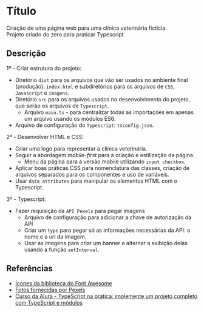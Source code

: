 # Título

Criação de uma página web para uma clínica veterinária fictícia.  
Projeto criado do zero para praticar Typescript.

## Descrição

1º - Criar estrutura do projeto:
  - Diretório `dist` para os arquivos que vão ser usados no ambiente final (produção): `index.html` e subdiretórios para os arquivos de `CSS`, `Javascript` e `imagens`.
  - Diretório `src` para os arquivos usados no desenvolvimento do projeto, que serão os arquivos de `Typescript`.
    - Arquivo `main.ts` - para centralizar todas as importações em apenas um arquivo usando os módulos ES6.
  - Arquivo de configuração do `Typescript`: `tsconfig.json`.

2ª - Desenvolver HTML e CSS:
  - Criar uma logo para representar a clínica veterinária.
  - Seguir a abordagem *mobile-first* para a criação e estilização da página.
    - Menu da página para a versão mobile utilizando `input checkbox`.
  - Aplicar boas práticas CSS para nomenclatura das classes, criação de arquivos separados para os componentes e uso de variáveis.
  - Usar `data attributes` para manipular os elementos HTML com o Typescript.


3º - Typescript:
  - Fazer requisição da `API Pexels` para pegar imagens
    - Arquivo de configuração para adicionar a chave de autorização da API
    - Criar um `type` para pegar só as informações necessárias da API: o nome e a url da imagem.
    - Usar as imagens para criar um banner e alternar a exibição delas usando a função `setInterval`.

## Referências

- [Ícones da biblioteca do Font Awesome](https://fontawesome.com/)
- [Fotos fornecidas por Pexels](https://www.pexels.com/api/documentation/#)
- [Curso da Alura - TypeScript na prática: implemente um projeto completo com TypeScript e módulos](https://cursos.alura.com.br/course/typescript-pratica-projeto-completo-typescript-modulos)